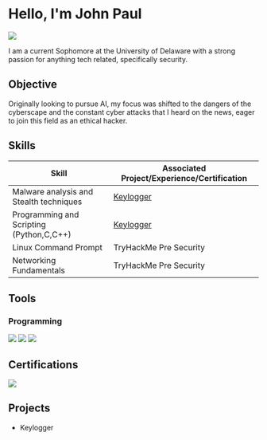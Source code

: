 # Hello, I'm John Paul
<a href="https://www.linkedin.com/in/john-paul-andales-031816293"><img src="https://img.shields.io/badge/-LinkedIn-0072b1?&style=for-the-badge&logo=linkedin&logoColor=white" /></a>


I am a current Sophomore at the University of Delaware with a strong passion for anything tech related, specifically security.

## Objective

Originally looking to pursue AI, my focus was shifted to the dangers of the cyberscape and the constant cyber attacks that I heard on the news, eager to join this field as an ethical hacker. 

## Skills

| Skill                                         | Associated Project/Experience/Certification         |
|-----------------------------------------------|----------------------------|
| Malware analysis and Stealth techniques                                        | <a href="https://github.com/jpandales/Keylogger">Keylogger</a>|
| Programming and Scripting (Python,C,C++)                                             | <a href="https://github.com/jpandales/Keylogger">Keylogger</a>|
| Linux Command Prompt                                          | TryHackMe Pre Security|
| Networking Fundamentals                                          | TryHackMe Pre Security|


## Tools

### Programming
<div>
   <img src="https://img.shields.io/badge/-VS%20Code-007ACC?&style=for-the-badge&logo=Visual%20Studio%20Code&logoColor=white" />
    <img src="https://img.shields.io/badge/-CLion-000000?&style=for-the-badge&logo=CLion&logoColor=white" />
  <img src="https://img.shields.io/badge/-Thonny-7F80D6?&style=for-the-badge&logo=Thonny&logoColor=white" />
    
</div>


## Certifications
<div>
<img src="https://img.shields.io/badge/-Pre%20Security-000000?&style=for-the-badge&logo=TryHackMe&logoColor=white" />


</div>

## Projects
- Keylogger
